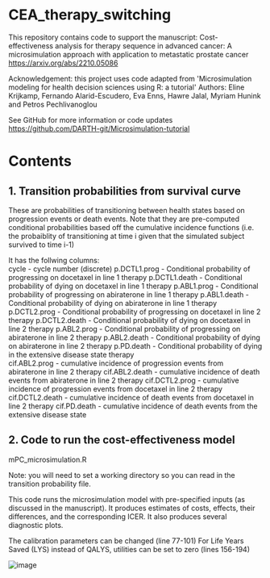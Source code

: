 # CEA_therapy_switching

This repository contains code to support the manuscript:
Cost-effectiveness analysis for therapy sequence in advanced cancer: A microsimulation approach with application to metastatic prostate cancer
https://arxiv.org/abs/2210.05086

Acknowledgement: this project uses code adapted from
 'Microsimulation modeling for health decision sciences using R: a tutorial' 
 Authors: Eline Krijkamp, Fernando Alarid-Escudero, 
          Eva Enns, Hawre Jalal, Myriam Hunink and  Petros Pechlivanoglou

 See GitHub for more information or code updates
 https://github.com/DARTH-git/Microsimulation-tutorial

# Contents

## 1. Transition probabilities from survival curve
These are probabilities of transitioning between health states based on progression events or death events.  Note that they are pre-computed conditional probabilities based off the cumulative incidence functions (i.e. the probaiblity of transitioning at time i given that the simulated subject survived to time i-1)

It has the follwing columns:  
cycle	- cycle number (discrete)
p.DCTL1.prog	- Conditional probability of progressing on docetaxel in line 1 therapy
p.DCTL1.death	- Conditional probability of dying on docetaxel in line 1 therapy
p.ABL1.prog	- Conditional probability of progressing on abiraterone in line 1 therapy
p.ABL1.death - Conditional probability of dying on abiraterone in line 1 therapy	
p.DCTL2.prog	- Conditional probability of progressing on docetaxel in line 2 therapy
p.DCTL2.death	- Conditional probability of dying on docetaxel in line 2 therapy
p.ABL2.prog	- Conditional probability of progressing on abiraterone in line 2 therapy
p.ABL2.death	- Conditional probability of dying on abiraterone in line 2 therapy	
p.PD.death	- Conditional probability of dying in the extensive disease state therapy	
cif.ABL2.prog	- cumulative incidence of progression events from abiraterone in line 2 therapy
cif.ABL2.death	- cumulative incidence of death events from abiraterone in line 2 therapy
cif.DCTL2.prog	- cumulative incidence of progression events from docetaxel in line 2 therapy
cif.DCTL2.death	- cumulative incidence of death events from docetaxel in line 2 therapy
cif.PD.death - cumulative incidence of death events from the extensive disease state


## 2. Code to run the cost-effectiveness model
mPC_microsimulation.R

Note: you will need to set a working directory so you can read in the transition probability file.

This code runs the microsimulation model with pre-specified inputs (as discussed in the manuscript).  It produces estimates of costs, effects, their differences, and the corresponding ICER.  It also produces several diagnostic plots.

The calibration parameters can be changed (line 77-101)
For Life Years Saved (LYS) instead of QALYS, utilities can be set to zero (lines 156-194)



![image](https://user-images.githubusercontent.com/53494370/204594561-f9a5963e-cbea-44d4-a8b3-e88d3debf878.png)

